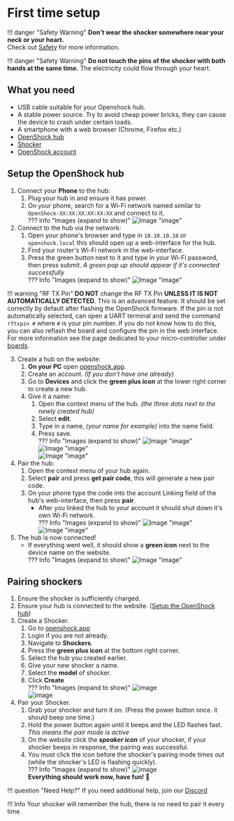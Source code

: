 # First time setup

!!! danger "Safety Warning"
    **Don't wear the shocker somewhere near your neck or your heart.**  
    Check out [Safety](../safety/safety-rules.md) for more information.

!!! danger "Safety Warning" 
    **Do not touch the pins of the shocker with both hands at the same time.** 
    The electricity could flow through your heart. 

## What you need

- USB cable suitable for your Openshock hub.
- A stable power source. Try to avoid cheap power bricks, they can cause the device to crash under certain loads.
- A smartphone with a web browser (Chrome, Firefox etc.)
- [OpenShock hub](../hardware/boards/index.md)
- [Shocker](../hardware/shockers/index.md)
- [OpenShock account](https://openshock.app/)

## Setup the OpenShock hub

1. Connect your **Phone** to the hub:
    1. Plug your hub in and ensure it has power.
    2. On your phone, search for a Wi-Fi network named similar to ``OpenShock-XX:XX:XX:XX:XX:XX`` and connect to it.  
    ??? Info "Images (expand to show)"
        ![Image "image"](../static/guides/first-setup/WiFioverview.png)  
2. Connect to the hub via the network:
    1. Open your phone's browser and type in ``10.10.10.10`` *or* ``openshock.local`` this should open up a web-interface for the hub.
    2. Find your router's Wi-Fi network in the web-interface.
    3. Press the green button next to it and type in your Wi-Fi password, then press submit.
    *A green pop up should appear if it's connected successfully*  
    ??? Info "Images (expand to show)"
        ![Image "image"](../static/guides/first-setup/ESPWebGUI.png)  

!!! warning "RF TX Pin" 
    **DO NOT** change the RF TX Pin **UNLESS IT IS NOT AUTOMATICALLY DETECTED**. This is an advanced feature. It should be set correctly by default after flashing the OpenShock firmware. If the pin is not automatically selected, can open a UART terminal and send the command `rftxpin #` where `#` is your pin number. If you do not know how to do this, you can also reflash the board and configure the pin in the web interface. For more information see the page dedicated to your micro-controller under [boards](../hardware/boards/index.md).

3. Create a hub on the website:
    1. **On your PC** open [openshock.app](https://openshock.app/).
    2. Create an account. *(If you don't have one already)*
    3. Go to **Devices** and click the **green plus icon** at the lower right corner to create a new hub.
    4. Give it a name:
        1. Open the context menu of the hub. *(the three dots next to the newly created hub)*
        2. Select **edit**.
        3. Type in a name, *(your name for example)* into the name field.
        4. Press save.  
        ??? Info "Images (expand to show)"
            ![Image "image"](../static/guides/first-setup/findaddbutton3.png)  
            ![Image "image"](../static/guides/first-setup/find_device_context_menu.png)  
            ![Image "image"](../static/guides/first-setup/edit_device.png)  
4. Pair the hub:
    1. Open the context menu of your hub again.
    2. Select **pair** and press **get pair code**, this will generate a new pair code.
    3. On your phone type the code into the account Linking field of the hub's web-interface, then press **pair**.
        - After you linked the hub to your account it should shut down it's own Wi-Fi network.  
        ??? Info "Images (expand to show)"
            ![Image "image"](../static/guides/first-setup/findpaircode.png)  
            ![Image "image"](../static/guides/first-setup/paircodeexample.png)  
5. The hub is now connected!  
    - If everything went well, it should show a **green icon** next to the device name on the website.  
    ??? Info "Images (expand to show)"
        ![Image "image"](../static/guides/first-setup/checkifonline.png)  



## Pairing shockers

1. Ensure the shocker is sufficiently charged.
2. Ensure your hub is connected to the website. ([Setup the OpenShock hub](#setup-the-openshock-hub))
3. Create a Shocker.  
    1. Go to [openshock.app](https://openshock.app/)
    2. Login if you are not already.
    3. Navigate to **Shockers**.
    4. Press the **green plus icon** at the bottom right corner.
    5. Select the hub you created earlier.
    6. Give your new shocker a name.
    7. Select the **model** of shocker.
    8. Click **Create**  
    ??? Info "Images (expand to show)"
        ![image](../static/guides/first-setup/Create_shocker_green_plus.png)  
        ![image](../static/guides/first-setup/create_shocker.png)  
4. Pair your Shocker.
    1. Grab your shocker and turn it on. (Press the power button once. it should beep one time.)
    2. Hold the power button again until it beeps and the LED flashes fast. *This means the pair mode is active*
    3. On the website click the ***speaker icon*** of your shocker, if your shocker beeps in response, the pairing was successful.
    4. You must click the icon before the shocker's pairing mode times out (while the shocker's LED is flashing quickly).  
    ??? Info "Images (expand to show)"
        ![image](../static/guides/first-setup/find_sound_button.png)  
**Everything should work now, have fun!** 🎉  

!!! question "Need Help?"
    If you need additional help, join our [Discord](https://discord.gg/OpenShock)

!!! Info
    Your shocker will remember the hub, there is no need to pair it every time.
